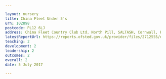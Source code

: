 ```yaml
---

layout: nursery
title: China Fleet Under 5's
urn: 102898
postcode: PL12 6LJ
address: China Fleet Country Club Ltd, North Pill, SALTASH, Cornwall, PL12 6LJ
latestReportUrl: https://reports.ofsted.gov.uk/provider/files/2712555/urn/102898.pdf
teaching: 2
development: 2
leadership: 2
outcomes: 2
overall: 2
date: 5 July 2017

---
```

